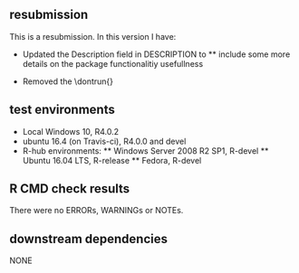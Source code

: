 ## resubmission
This is a resubmission. In this version I have:

* Updated the Description field in DESCRIPTION to
** include some more details on the package functionalitiy usefullness

* Removed the \dontrun{}

## test environments
* Local Windows 10, R4.0.2
* ubuntu 16.4 (on Travis-ci), R4.0.0 and devel
* R-hub environments:
** Windows Server 2008 R2 SP1, R-devel
** Ubuntu 16.04 LTS, R-release
** Fedora, R-devel


## R CMD check results
There were no ERRORs, WARNINGs or NOTEs.

## downstream dependencies
NONE
